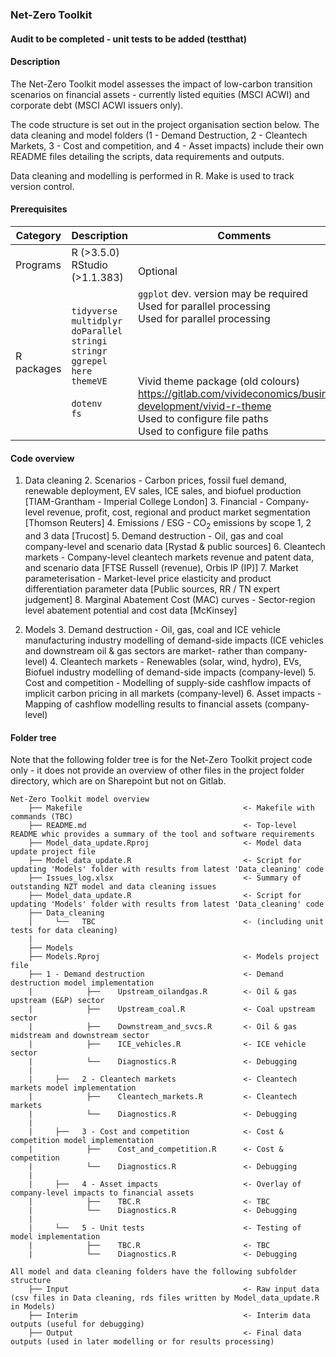 ### Net-Zero Toolkit

#### Audit to be completed - unit tests to be added (testthat)

#### Description
The Net-Zero Toolkit model assesses the impact of low-carbon transition scenarios on financial assets - currently listed equities (MSCI ACWI) and corporate debt (MSCI ACWI issuers only).

The code structure is set out in the project organisation section below. The data cleaning and model folders (1 - Demand Destruction, 2 - Cleantech Markets, 3 - Cost and competition, and 4 - Asset impacts) include their own README files detailing the scripts, data requirements and outputs.

Data cleaning and modelling is performed in R. Make is used to track version control.

#### Prerequisites
| Category   | Description        | Comments                                                                                               |
|------------|--------------------|--------------------------------------------------------------------------------------------------------|
| Programs   | R (>3.5.0) <br> RStudio (>1.1.383)    |   <br> Optional																	   |
| R packages | `tidyverse` <br> `multidplyr` <br> `doParallel` <br> `stringi` <br> `stringr` <br> `ggrepel` <br> `here` <br> `themeVE` <br> <br> `dotenv` <br> `fs`| `ggplot` dev. version may be required <br> Used for parallel processing <br> Used for parallel processing <br> <br> <br> <br> <br> Vivid theme package (old colours) <br> <https://gitlab.com/vivideconomics/business-development/vivid-r-theme> <br> Used to configure file paths <br> Used to configure file paths                                                                   |

#### Code overview

1. Data cleaning
	2. Scenarios - Carbon prices, fossil fuel demand, renewable deployment, EV sales, ICE sales, and biofuel production [TIAM-Grantham - Imperial College London]
	3. Financial - Company-level revenue, profit, cost, regional and product market segmentation [Thomson Reuters]
	4. Emissions / ESG - CO<sub>2</sub> emissions by scope 1, 2 and 3 data [Trucost]
	5. Demand destruction - Oil, gas and coal company-level and scenario data [Rystad & public sources]
	6. Cleantech markets - Company-level cleantech markets revenue and patent data, and scenario data [FTSE Russell (revenue), Orbis IP (IP)]
	7. Market parameterisation - Market-level price elasticity and product differentiation parameter data [Public sources, RR / TN expert judgement]
	8. Marginal Abatement Cost (MAC) curves - Sector-region level abatement potential and cost data [McKinsey]

2. Models
	3. Demand destruction - Oil, gas, coal and ICE vehicle manufacturing industry modelling of demand-side impacts (ICE vehicles and downstream oil & gas sectors are market- rather than company-level)
	4. Cleantech markets - Renewables (solar, wind, hydro), EVs, Biofuel industry modelling of demand-side impacts (company-level)
	5. Cost and competition - Modelling of supply-side cashflow impacts of implicit carbon pricing in all markets (company-level)
	6. Asset impacts - Mapping of cashflow modelling results to financial assets (company-level)

#### Folder tree

Note that the following folder tree is for the Net-Zero Toolkit project code only - it does not provide an overview of other files in the project folder directory, which are on Sharepoint but not on Gitlab.

```
Net-Zero Toolkit model overview
    ├──	Makefile                                    <- Makefile with commands (TBC)
    ├──	README.md                                   <- Top-level README whic provides a summary of the tool and software requirements
    ├──	Model_data_update.Rproj                     <- Model data update project file
    ├──	Model_data_update.R                         <- Script for updating 'Models' folder with results from latest 'Data_cleaning' code
    ├──	Issues_log.xlsx                             <- Summary of outstanding NZT model and data cleaning issues
    ├──	Model_data_update.R                         <- Script for updating 'Models' folder with results from latest 'Data_cleaning' code
    ├──	Data_cleaning
    │	  └──	TBC                                 <- (including unit tests for data cleaning)
    |
    ├── Models
    ├──	Models.Rproj                                <- Models project file
    ├──	1 - Demand destruction                      <- Demand destruction model implementation
    |			 ├── 	Upstream_oilandgas.R        <- Oil & gas upstream (E&P) sector
    |			 ├── 	Upstream_coal.R             <- Coal upstream sector
    |			 ├── 	Downstream_and_svcs.R       <- Oil & gas midstream and downstream sector
    |			 ├── 	ICE_vehicles.R              <- ICE vehicle sector
    |			 └── 	Diagnostics.R               <- Debugging
    |
    |	  ├──	2 - Cleantech markets               <- Cleantech markets model implementation
    |			 ├── 	Cleantech_markets.R         <- Cleantech markets
    |			 └── 	Diagnostics.R               <- Debugging
    |
    |	  ├──	3 - Cost and competition            <- Cost & competition model implementation
    |			 ├── 	Cost_and_competition.R      <- Cost & competition
    |			 └── 	Diagnostics.R               <- Debugging
    |
    |	  ├──	4 - Asset impacts                   <- Overlay of company-level impacts to financial assets
    |			 ├── 	TBC.R                       <- TBC
    |			 └── 	Diagnostics.R               <- Debugging
    |
    |	  └──	5 - Unit tests                      <- Testing of model implementation
    |			 ├── 	TBC.R                       <- TBC
    |			 └── 	Diagnostics.R               <- Debugging

All model and data cleaning folders have the following subfolder structure
    ├──	Input                                       <- Raw input data (csv files in Data cleaning, rds files written by Model_data_update.R in Models)
    ├──	Interim                                     <- Interim data outputs (useful for debugging)
    ├──	Output                                      <- Final data outputs (used in later modelling or for results processing)
```